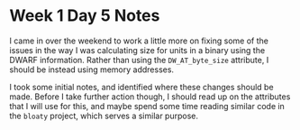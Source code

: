 # Week 1 Day 5 Notes

I came in over the weekend to work a little more on fixing some of the issues
in the way I was calculating size for units in a binary using the DWARF
information. Rather than using the `DW_AT_byte_size` attribute, I should be
instead using memory addresses.

I took some initial notes, and identified where these changes should be made.
Before I take further action though, I should read up on the attributes that
I will use for this, and maybe spend some time reading similar code in
the `bloaty` project, which serves a similar purpose.

